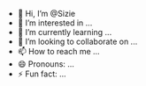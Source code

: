 - 👋 Hi, I’m @Sizie
- 👀 I’m interested in ...
- 🌱 I’m currently learning ...
- 💞️ I’m looking to collaborate on ...
- 📫 How to reach me ...
- 😄 Pronouns: ...
- ⚡ Fun fact: ...

<!---
Sizie/Sizie is a ✨ special ✨ repository because its `README.md` (this file) appears on your GitHub profile.
You can click the Preview link to take a look at your changes.
--->
